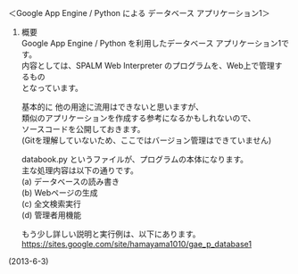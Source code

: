 ＜Google App Engine / Python による データベース アプリケーション1＞


1. 概要  
    Google App Engine / Python を利用したデータベース アプリケーション1です。  
    内容としては、SPALM Web Interpreter のプログラムを、Web上で管理するもの  
    となっています。  
    
    基本的に 他の用途に流用はできないと思いますが、  
    類似のアプリケーションを作成する参考になるかもしれないので、  
    ソースコードを公開しておきます。  
    (Gitを理解していないため、ここではバージョン管理はできていません)  
    
    databook.py というファイルが、プログラムの本体になります。  
    主な処理内容は以下の通りです。  
    (a) データベースの読み書き  
    (b) Webページの生成  
    (c) 全文検索実行  
    (d) 管理者用機能  
    
    もう少し詳しい説明と実行例は、以下にあります。  
    https://sites.google.com/site/hamayama1010/gae_p_database1  


(2013-6-3)
